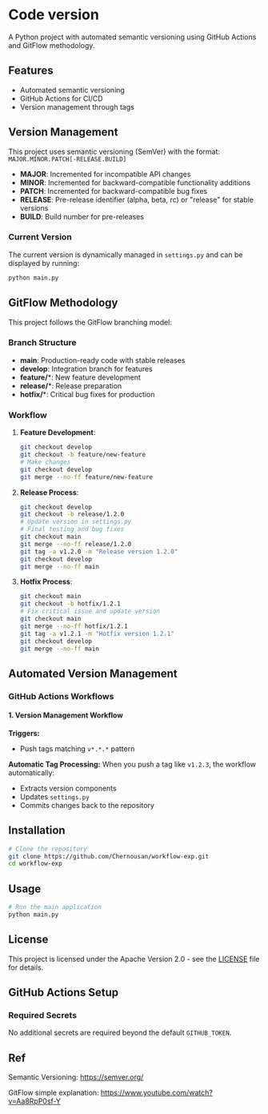 # Code version

A Python project with automated semantic versioning using GitHub Actions and GitFlow methodology.

## Features

- Automated semantic versioning
- GitHub Actions for CI/CD
- Version management through tags

## Version Management

This project uses semantic versioning (SemVer) with the format: `MAJOR.MINOR.PATCH[-RELEASE.BUILD]`

- **MAJOR**: Incremented for incompatible API changes
- **MINOR**: Incremented for backward-compatible functionality additions
- **PATCH**: Incremented for backward-compatible bug fixes
- **RELEASE**: Pre-release identifier (alpha, beta, rc) or "release" for stable versions
- **BUILD**: Build number for pre-releases

### Current Version

The current version is dynamically managed in `settings.py` and can be displayed by running:

```python
python main.py
```

## GitFlow Methodology

This project follows the GitFlow branching model:

### Branch Structure

- **main**: Production-ready code with stable releases
- **develop**: Integration branch for features
- **feature/***: New feature development
- **release/***: Release preparation
- **hotfix/***: Critical bug fixes for production

### Workflow

1. **Feature Development**:
   ```bash
   git checkout develop
   git checkout -b feature/new-feature
   # Make changes
   git checkout develop
   git merge --no-ff feature/new-feature
   ```

2. **Release Process**:
   ```bash
   git checkout develop
   git checkout -b release/1.2.0
   # Update version in settings.py
   # Final testing and bug fixes
   git checkout main
   git merge --no-ff release/1.2.0
   git tag -a v1.2.0 -m "Release version 1.2.0"
   git checkout develop
   git merge --no-ff main
   ```

3. **Hotfix Process**:
   ```bash
   git checkout main
   git checkout -b hotfix/1.2.1
   # Fix critical issue and update version
   git checkout main
   git merge --no-ff hotfix/1.2.1
   git tag -a v1.2.1 -m "Hotfix version 1.2.1"
   git checkout develop
   git merge --no-ff main
   ```

## Automated Version Management

### GitHub Actions Workflows

#### 1. Version Management Workflow

**Triggers:**
- Push tags matching `v*.*.*` pattern

**Automatic Tag Processing:**
When you push a tag like `v1.2.3`, the workflow automatically:
- Extracts version components
- Updates `settings.py`
- Commits changes back to the repository


## Installation

```bash
# Clone the repository
git clone https://github.com/Chernousan/workflow-exp.git
cd workflow-exp
```

## Usage

```bash
# Run the main application
python main.py
```

## License

This project is licensed under the Apache Version 2.0  - see the [LICENSE](LICENSE) file for details.

## GitHub Actions Setup

### Required Secrets

No additional secrets are required beyond the default `GITHUB_TOKEN`.


## Ref
Semantic Versioning: https://semver.org/

GitFlow simple explanation: https://www.youtube.com/watch?v=Aa8RpP0sf-Y